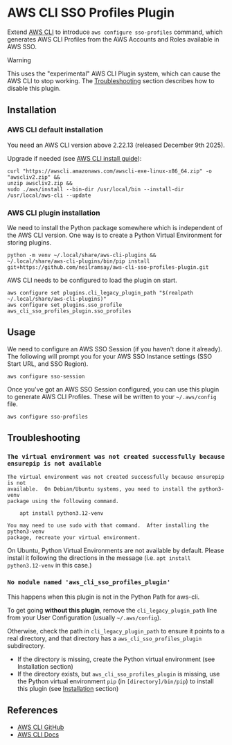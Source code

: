 # AWS CLI SSO Profiles Plugin

Extend [AWS CLI] to introduce `aws configure sso-profiles` command, which
generates AWS CLI Profiles from the AWS Accounts and Roles available in AWS SSO.

> [!WARNING]
> This uses the "experimental" AWS CLI Plugin system, which can cause the AWS CLI
> to stop working. The [Troubleshooting](#troubleshooting) section describes how to
> disable this plugin.

## Installation

### AWS CLI default installation

You need an AWS CLI version above 2.22.13 (released December 9th 2025).

Upgrade if needed (see [AWS CLI install guide]):

```shell
curl "https://awscli.amazonaws.com/awscli-exe-linux-x86_64.zip" -o "awscliv2.zip" &&
unzip awscliv2.zip &&
sudo ./aws/install --bin-dir /usr/local/bin --install-dir /usr/local/aws-cli --update
```

### AWS CLI plugin installation

We need to install the Python package somewhere which is independent
of the AWS CLI version.
One way is to create a Python Virtual Environment for storing plugins.

```shell
python -m venv ~/.local/share/aws-cli-plugins &&
~/.local/share/aws-cli-plugins/bin/pip install git+https://github.com/neilramsay/aws-cli-sso-profiles-plugin.git
```

AWS CLI needs to be configured to load the plugin on start.

```shell
aws configure set plugins.cli_legacy_plugin_path "$(realpath ~/.local/share/aws-cli-plugins)"
aws configure set plugins.sso_profile aws_cli_sso_profiles_plugin.sso_profiles
```

## Usage

We need to configure an AWS SSO Session (if you haven't done it already).
The following will prompt you for your AWS SSO Instance settings (SSO Start URL, and SSO Region).

```shell
aws configure sso-session
```

Once you've got an AWS SSO Session configured, you can use this plugin to
generate AWS CLI Profiles.
These will be written to your `~/.aws/config` file.

```shell
aws configure sso-profiles
```

## Troubleshooting

### `The virtual environment was not created successfully because ensurepip is not available`

```plain
The virtual environment was not created successfully because ensurepip is not
available.  On Debian/Ubuntu systems, you need to install the python3-venv
package using the following command.

    apt install python3.12-venv

You may need to use sudo with that command.  After installing the python3-venv
package, recreate your virtual environment.
```

On Ubuntu, Python Virtual Environments are not available by default.
Please install it following the directions in the message (i.e. `apt install python3.12-venv` in this case.)

### `No module named 'aws_cli_sso_profiles_plugin'`

This happens when this plugin is not in the Python Path for aws-cli.

To get going **without this plugin**, remove the `cli_legacy_plugin_path` line from your User Configuration (usually `~/.aws/config`).

Otherwise, check the path in `cli_legacy_plugin_path` to ensure it points to
a real directory, and that directory has a `aws_cli_sso_profiles_plugin` subdirectory.

- If the directory is missing, create the Python virtual environment
  (see Installation section)
- If the directory exists, but `aws_cli_sso_profiles_plugin` is missing,
  use the Python virtual environment `pip` (in `[directory]/bin/pip`)
  to install this plugin (see [Installation](#installation) section)

## References

- [AWS CLI GitHub]
- [AWS CLI Docs]

[AWS CLI]: https://github.com/aws/aws-cli
[AWS CLI GitHub]: https://github.com/aws/aws-cli
[AWS CLI Docs]: https://docs.aws.amazon.com/cli/latest/userguide/cli-chap-welcome.html
[AWS CLI install guide]: https://docs.aws.amazon.com/cli/latest/userguide/getting-started-install.html
